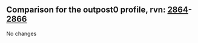 ## Comparison for the outpost0 profile, rvn: [2864](https://github.com/PRO100KatYT/FortniteProfileRevisions/tree/main/profiles/outpost0/2864%20outpost0.json)-[2866](https://github.com/PRO100KatYT/FortniteProfileRevisions/tree/main/profiles/outpost0/2866%20outpost0.json)

No changes
